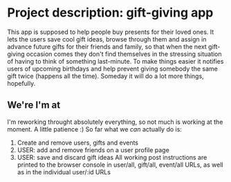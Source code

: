 # Project description: gift-giving app
This app is supposed to help people buy presents for their loved ones.
It lets the users save cool gift ideas, browse through them and assign in advance future gifts for their friends and family, so that when the next gift-giving occasion comes they don't find themselves in the stressing situation of having to think of something last-minute.
To make things easier it notifies users of upcoming birthdays and help prevent giving somebody the same gift twice (happens all the time).
Someday it will do a lot more things, hopefully.


## We're I'm at
I'm reworking throught absolutely everything, so not much is working at the moment. A little patience :)
So far what we *can* actually do is:
1) Create and remove users, gifts and events
2) USER: add and remove friends on a user profile page
3) USER: save and discard gift ideas
All working post instructions are printed to the browser console in user/all, gift/all, event/all URLs, as well as in the individual user/:id URLs